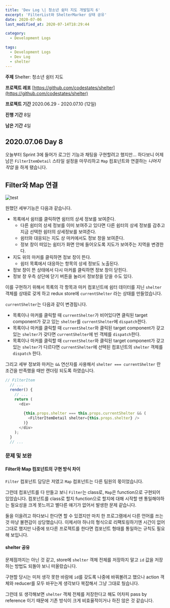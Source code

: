```yaml
---
title: 'Dev Log \| 청소년 쉼터 지도 개발일지 6'
excerpt: 'FilterList와 ShelterMarker 상태 공유'
date: 2020-07-06
last_modified_at: 2020-07-14T18:29:44

category:
  - Development Logs

tags:
  - Development Logs
  - Dev Log
  - shelter
---
```


**주제** Shelter: 청소년 쉼터 지도

**프로젝트 레포** [https://github.com/codestates/shelter](https://github.com/codestates/shelter)

**프로젝트 기간** 2020.06.29 - 2020.07.10 (12일)

**진행 기간** 8일

**남은 기간** 4일



## 2020.07.06 Day 8
오늘부터 Sprint 3에 들어가 로그인 기능과 채팅을 구현할려고 했지만... 하다보니 어제 남은 `FilterItemDetail` 스타일 설정을 마무리하고 `Map` 컴포넌트와 연결하는 *나머지 작업* 을 하게 됐습니다.

## Filter와 Map 연결
![test](https://user-images.githubusercontent.com/35102081/87310884-873e7500-c559-11ea-97ce-5079b48d765b.gif)

원했던 세부기능은 다음과 같습니다.

* 목록에서 쉼터를 클릭하면 쉼터의 상세 정보를 보여준다.
  * 다른 쉼터의 상세 정보를 이미 보여주고 있다면 다른 쉼터의 상세 정보를 감추고 지금 선택한 쉼터의 상세정보를 보여준다.
  * 쉼터와 대응되는 지도 상 마커에서도 정보 창을 보여준다.
  * 정보 창이 떠있는 쉼터가 화면 안에 들어오도록 지도가 보여주는 지역을 변경한다.
* 지도 위의 마커를 클릭하면 정보 창이 뜬다.
  * 쉼터 목록에서 대응하는 항목의 상세 정보도 노출된다.
* 정보 창이 뜬 상태에서 다시 마커를 클릭하면 정보 창이 닫힌다.
* 정보 창 우측 상단에 닫기 버튼을 눌러서 정보창을 닫을 수도 있다.

이를 구현하기 위해서 목록의 각 항목과 마커 컴포넌트에 쉼터 데이터를 지닌 `shelter` 객체를 상태로 갖게 하고 redux store에 `currentShelter` 라는 상태를 만들었습니다.

`currentShelter`는 다음과 같이 변경됩니다.
* 목록이나 마커를 클릭할 때 `currentShelter`가 비어있다면 클릭된 target component가 갖고 있는 `shelter`를 `currentShelter`에 `dispatch`한다.
* 목록이나 마커를 클릭할 때 `currentShelter`와 클릭된 target component가 갖고 있는 `shelter`가 갖다면 `currentShelter`에 빈 객체를 `dispatch`한다.
* 목록이나 마커를 클릭할 때 `currentShelter`와 클릭된 target component가 갖고 있는 `shelter`가 다르다면 `currentShelter`에 선택된 컴포넌트의 `shelter` 객체를 `dispatch` 한다.

그리고 세부 정보와 마커는 `&&` 연산자를 사용해서 `shelter === currentShelter` 란 조건을 만족했을 때만 랜더링 되도록 하였습니다.

```js
// FilterItem
  // ...
  render() {
    // ...
    return (
      <div>
        
        {this.props.shelter === this.props.currentShelter && (
          <FilterItemDetail shelter={this.props.shelter} />
        )}
      </div>
    );
  }
  // ...
```


### 문제 및 보완
#### Filter와 Map 컴포넌트의 구현 방식 차이
`Filter` 컴포넌트 담당은 저였고 `Map` 컴포넌트는 다른 팀원의 몫이었습니다.

그런데 컴포넌트를 다 만들고 보니 `Filter`는 class로, `Map`은 function으로 구현되어 있었습니다.
컴포넌트를 class로 할지 function으로 할지에 대해 시작할 땐 통일해야하는 필요성을 크게 못느끼고 별다른 얘기가 없어서 발생한 문제 같습니다.

둘을 이을려고 하다보니 한다면 할 수 있겠지만 마치 한 프로그램에서 다른 언어를 쓰는 것 마냥 불편감이 상당했습니다.
이제서야 하나의 형식으로 리팩토링하기엔 시간이 없어 그대로 했지만 나중에 또다른 프로젝트를 한다면 컴포넌트 형태를 통일하는 규칙도 필요해 보입니다.

#### shelter 공유
문제점까지는 아닌 것 같고, store에 `shelter` 객체 전체를 저장하지 말고 `id` 값을 저장하는 방법도 되돌아 보니 떠올랐습니다.

구현할 당시는 미처 생각 못한 바람에 `id`를 갖도록 나중에 바꿔볼려고 했으나 action 객체와 reducer를 모두 바꾸는게 생각보다 복잡해서 그냥 그대로 뒀습니다.

그런데 또 생각해보면 `shelter` 객체 전체를 저장한다고 해도 어차피 pass by reference 이기 때문에 기존 방식이 크게 비효율적이거나 하진 않은 것 같습니다.